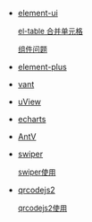 
- [element-ui](https://element.eleme.cn/#/zh-CN/component/installation)

  <font size=2>

    [el-table 合并单元格](./合并单元格.md)

    [组件问题](./element-ui组件.md)

  </font>

- [element-plus](https://element-plus.org/zh-CN/component/button.html)
- [vant](https://vant-ui.github.io/vant-weapp/#/home)
- [uView](https://www.uviewui.com/components/intro.html)
- [echarts](https://echarts.apache.org/zh/tutorial.html#5%20%E5%88%86%E9%92%9F%E4%B8%8A%E6%89%8B%20ECharts)
- [AntV](https://g2.antv.antgroup.com/)
- [swiper](https://3.swiper.com.cn/api/start/2014/1218/140.html)

  <font size=2>

    [swiper使用](./swiper使用.md)

  </font>
- [qrcodejs2](https://www.npmjs.com/package/qrcodejs2)

  <font size=2>

    [qrcodejs2使用](./qrcode.md)

  </font>